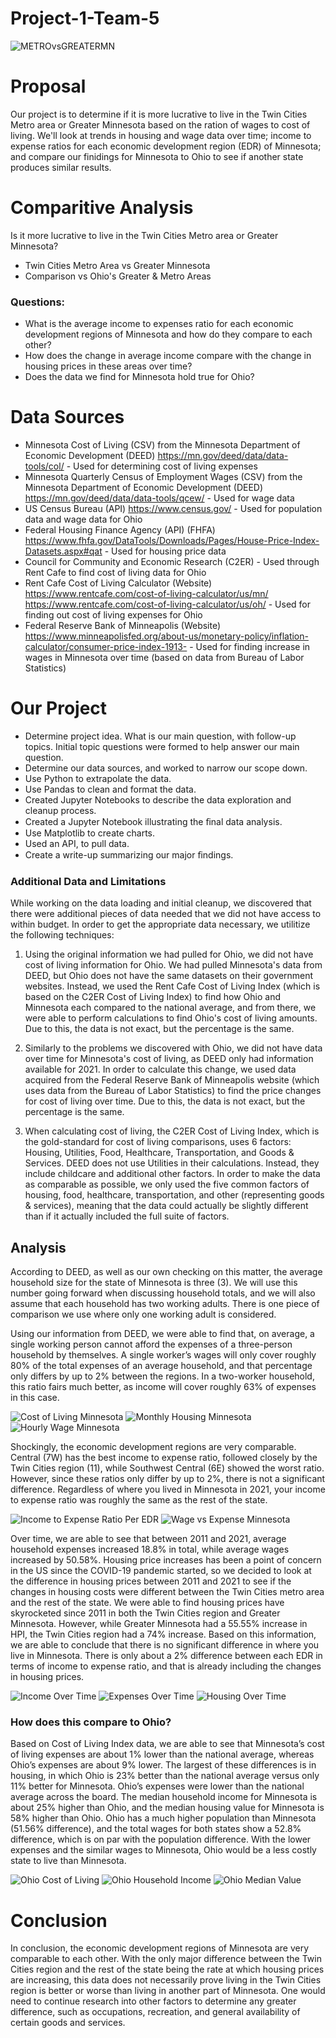 # Project-1-Team-5
![METROvsGREATERMN](group5-project1-readme-header.png)

# Proposal
Our project is to determine if it is more lucrative to live in the Twin Cities Metro area or Greater Minnesota based on the ration of wages to cost of living. We'll look at trends in housing and wage data over time; income to expense ratios for each economic development region (EDR) of Minnesota; and compare our finidings for Minnesota to Ohio to see if another state produces similar results.

# Comparitive Analysis
Is it more lucrative to live in the Twin Cities Metro area or Greater Minnesota?

  * Twin Cities Metro Area vs Greater Minnesota
  * Comparison vs Ohio's Greater & Metro Areas

### Questions:
 * What is the average income to expenses ratio for each economic development regions of Minnesota and how do they compare to each other? 
 * How does the change in average income compare with the change in housing prices in these areas over time? 
 * Does the data we find for Minnesota hold true for Ohio? 

# Data Sources
- Minnesota Cost of Living (CSV) from the Minnesota Department of Economic Development (DEED) https://mn.gov/deed/data/data-tools/col/ - Used for determining cost of living expenses
- Minnesota Quarterly Census of Employment Wages (CSV) from the Minnesota Department of Economic Development (DEED) https://mn.gov/deed/data/data-tools/qcew/ - Used for wage data
- US Census Bureau (API) https://www.census.gov/ - Used for population data and wage data for Ohio
- Federal Housing Finance Agency (API) (FHFA) https://www.fhfa.gov/DataTools/Downloads/Pages/House-Price-Index-Datasets.aspx#qat - Used for housing price data
- Council for Community and Economic Research (C2ER) - Used through Rent Cafe to find cost of living data for Ohio
- Rent Cafe Cost of Living Calculator (Website) https://www.rentcafe.com/cost-of-living-calculator/us/mn/ https://www.rentcafe.com/cost-of-living-calculator/us/oh/ - Used for finding out cost of living expenses for Ohio
- Federal Reserve Bank of Minneapolis (Website) https://www.minneapolisfed.org/about-us/monetary-policy/inflation-calculator/consumer-price-index-1913- - Used for finding increase in wages in Minnesota over time (based on data from Bureau of Labor Statistics)

# Our Project
 * Determine project idea. What is our main question, with follow-up topics. Initial topic questions were formed to help answer our main question.
 * Determine our data sources, and worked to narrow our scope down.
 * Use Python to extrapolate the data.
 * Use Pandas to clean and format the data.
 * Created Jupyter Notebooks to describe the data exploration and cleanup process.
 * Created a Jupyter Notebook illustrating the ﬁnal data analysis.
 * Use Matplotlib to create charts.
 * Used an API, to pull data.
 * Create a write-up summarizing our major ﬁndings.
 
### Additional Data and Limitations

While working on the data loading and initial cleanup, we discovered that there were additional pieces of data needed that we did not have access to within budget. In order to get the appropriate data necessary, we utilitize the following techniques:

1) Using the original information we had pulled for Ohio, we did not have cost of living information for Ohio. We had pulled Minnesota's data from DEED, but Ohio does not have the same datasets on their government websites. Instead, we used the Rent Cafe Cost of Living Index (which is based on the C2ER Cost of Living Index) to find how Ohio and Minnesota each compared to the national average, and from there, we were able to perform calculations to find Ohio's cost of living amounts. Due to this, the data is not exact, but the percentage is the same.

2) Similarly to the problems we discovered with Ohio, we did not have data over time for Minnesota's cost of living, as DEED only had information available for 2021. In order to calculate this change, we used data acquired from the Federal Reserve Bank of Minneapolis website (which uses data from the Bureau of Labor Statistics) to find the price changes for cost of living over time. Due to this, the data is not exact, but the percentage is the same.

3) When calculating cost of living, the C2ER Cost of Living Index, which is the gold-standard for cost of living comparisons, uses 6 factors: Housing, Utilities, Food, Healthcare, Transportation, and Goods & Services. DEED does not use Utilities in their calculations. Instead, they include childcare and additional other factors. In order to make the data as comparable as possible, we only used the five common factors of housing, food, healthcare, transportation, and other (representing goods & services), meaning that the data could actually be slightly different than if it actually included the full suite of factors.

## Analysis
According to DEED, as well as our own checking on this matter, the average household size for the state of Minnesota is three (3). We will use this number going forward when discussing household totals, and we will also assume that each household has two working adults. There is one piece of comparison we use where only one working adult is considered.

Using our information from DEED, we were able to find that, on average, a single working person cannot afford the expenses of a three-person household by themselves. A single worker’s wages will only cover roughly 80% of the total expenses of an average household, and that percentage only differs by up to 2% between the regions. In a two-worker household, this ratio fairs much better, as income will cover roughly 63% of expenses in this case.

![Cost of Living Minnesota](Megan/output_data/yearly_expense.png)
![Monthly Housing Minnesota](Megan/output_data/monthly_housing.png)
![Hourly Wage Minnesota](Megan/output_data/hourly_wage.png)

Shockingly, the economic development regions are very comparable. Central (7W) has the best income to expense ratio, followed closely by the Twin Cities region (11), while Southwest Central (6E) showed the worst ratio. However, since these ratios only differ by up to 2%, there is not a significant difference. Regardless of where you lived in Minnesota in 2021, your income to expense ratio was roughly the same as the rest of the state.

![Income to Expense Ratio Per EDR](Megan/output_data/inc_exp_ratio1.png)
![Wage vs Expense Minnesota](Megan/output_data/wage_v_expense.png)

Over time, we are able to see that between 2011 and 2021, average household expenses increased 18.8% in total, while average wages increased by 50.58%. Housing price increases has been a point of concern in the US since the COVID-19 pandemic started, so we decided to look at the difference in housing prices between 2011 and 2021 to see if the changes in housing costs were different between the Twin Cities metro area and the rest of the state. We were able to find housing prices have skyrocketed since 2011 in both the Twin Cities region and Greater Minnesota. However, while Greater Minnesota had a 55.55% increase in HPI, the Twin Cities region had a 74% increase. Based on this information, we are able to conclude that there is no significant difference in where you live in Minnesota. There is only about a 2% difference between each EDR in terms of income to expense ratio, and that is already including the changes in housing prices.

![Income Over Time](total_quarterly_wages.png)
![Expenses Over Time](total_quarterly_expenses.png)
![Housing Over Time](change_in_housing_prices.png)

### How does this compare to Ohio?
Based on Cost of Living Index data, we are able to see that Minnesota’s cost of living expenses are about 1% lower than the national average, whereas Ohio’s expenses are about 9% lower. The largest of these differences is in housing, in which Ohio is 23% better than the national average versus only 11% better for Minnesota. Ohio’s expenses were lower than the national average across the board. The median household income for Minnesota is about 25% higher than Ohio, and the median housing value for Minnesota is 58% higher than Ohio. Ohio has a much higher population than Minnesota (51.56% difference), and the total wages for both states show a 52.8% difference, which is on par with the population difference. With the lower expenses and the similar wages to Minnesota, Ohio would be a less costly state to live than Minnesota.

![Ohio Cost of Living](Jenny/Output_data/col.png)
![Ohio Household Income](Jenny/MHI.png)
![Ohio Median Value](Jenny/MV.png)

# Conclusion

In conclusion, the economic development regions of Minnesota are very comparable to each other. With the only major difference between the Twin Cities region and the rest of the state being the rate at which housing prices are increasing, this data does not necessarily prove living in the Twin Cities region is better or worse than living in another part of Minnesota. One would need to continue research into other factors to determine any greater difference, such as occupations, recreation, and general availability of certain goods and services.
